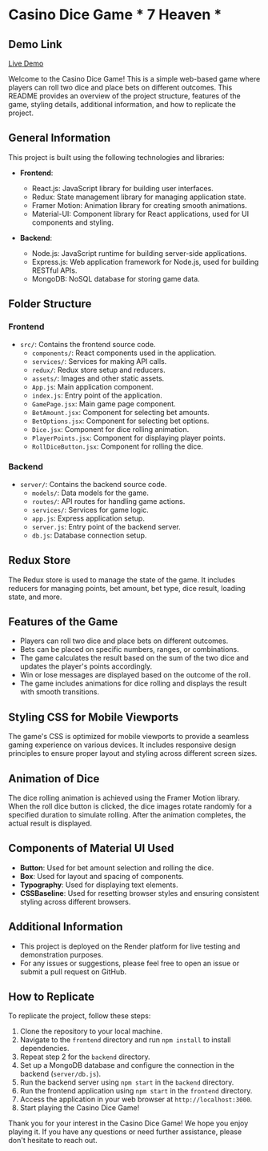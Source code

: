 # Casino Dice Game * 7 Heaven *

## Demo Link

[Live Demo](https://sevenup7downgame.onrender.com)

Welcome to the Casino Dice Game! This is a simple web-based game where players can roll two dice and place bets on different outcomes. This README provides an overview of the project structure, features of the game, styling details, additional information, and how to replicate the project.

## General Information

This project is built using the following technologies and libraries:

- **Frontend**:
  - React.js: JavaScript library for building user interfaces.
  - Redux: State management library for managing application state.
  - Framer Motion: Animation library for creating smooth animations.
  - Material-UI: Component library for React applications, used for UI components and styling.
  
- **Backend**:
  - Node.js: JavaScript runtime for building server-side applications.
  - Express.js: Web application framework for Node.js, used for building RESTful APIs.
  - MongoDB: NoSQL database for storing game data.

## Folder Structure

### Frontend
- `src/`: Contains the frontend source code.
  - `components/`: React components used in the application.
  - `services/`: Services for making API calls.
  - `redux/`: Redux store setup and reducers.
  - `assets/`: Images and other static assets.
  - `App.js`: Main application component.
  - `index.js`: Entry point of the application.
  - `GamePage.jsx`: Main game page component.
  - `BetAmount.jsx`: Component for selecting bet amounts.
  - `BetOptions.jsx`: Component for selecting bet options.
  - `Dice.jsx`: Component for dice rolling animation.
  - `PlayerPoints.jsx`: Component for displaying player points.
  - `RollDiceButton.jsx`: Component for rolling the dice.

### Backend
- `server/`: Contains the backend source code.
  - `models/`: Data models for the game.
  - `routes/`: API routes for handling game actions.
  - `services/`: Services for game logic.
  - `app.js`: Express application setup.
  - `server.js`: Entry point of the backend server.
  - `db.js`: Database connection setup.

## Redux Store

The Redux store is used to manage the state of the game. It includes reducers for managing points, bet amount, bet type, dice result, loading state, and more.

## Features of the Game

- Players can roll two dice and place bets on different outcomes.
- Bets can be placed on specific numbers, ranges, or combinations.
- The game calculates the result based on the sum of the two dice and updates the player's points accordingly.
- Win or lose messages are displayed based on the outcome of the roll.
- The game includes animations for dice rolling and displays the result with smooth transitions.

## Styling CSS for Mobile Viewports

The game's CSS is optimized for mobile viewports to provide a seamless gaming experience on various devices. It includes responsive design principles to ensure proper layout and styling across different screen sizes.

## Animation of Dice

The dice rolling animation is achieved using the Framer Motion library. When the roll dice button is clicked, the dice images rotate randomly for a specified duration to simulate rolling. After the animation completes, the actual result is displayed.

## Components of Material UI Used

- **Button**: Used for bet amount selection and rolling the dice.
- **Box**: Used for layout and spacing of components.
- **Typography**: Used for displaying text elements.
- **CSSBaseline**: Used for resetting browser styles and ensuring consistent styling across different browsers.

## Additional Information

- This project is deployed on the Render platform for live testing and demonstration purposes.
- For any issues or suggestions, please feel free to open an issue or submit a pull request on GitHub.

## How to Replicate

To replicate the project, follow these steps:

1. Clone the repository to your local machine.
2. Navigate to the `frontend` directory and run `npm install` to install dependencies.
3. Repeat step 2 for the `backend` directory.
4. Set up a MongoDB database and configure the connection in the backend (`server/db.js`).
5. Run the backend server using `npm start` in the `backend` directory.
6. Run the frontend application using `npm start` in the `frontend` directory.
7. Access the application in your web browser at `http://localhost:3000`.
8. Start playing the Casino Dice Game!

Thank you for your interest in the Casino Dice Game! We hope you enjoy playing it. If you have any questions or need further assistance, please don't hesitate to reach out.